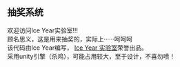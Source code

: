 ## 抽奖系统 ##
欢迎访问Ice Year实验室!!!  
顾名思义，这是用来抽奖的，实际上······呵呵呵  
该代码由Ice Year编写， [Ice Year 实验室](https://dev-iceyear.pantheonsite.io/lab)荣誉出品。  
采用unity引擎（杀鸡），可能占用较大，至于设计，不喜勿喷！
